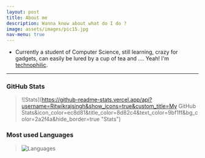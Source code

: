 ```yaml
---
layout: post
title: About me
description: Wanna know about what do I do ?
image: assets/images/pic15.jpg
nav-menu: true
---
```


- Currently a student of Computer Science, still learning, crazy for gadgets, can easily be lured by a cup of tea and .... Yeah! I'm [technophilic](# "According to Wikipedia, Technophilic is a personality, having strong enthusiasm for technology, especially new technologies such as; personal computers, the Internet, mobile phones, etc..").

---
### GitHub Stats
>![Stats](https://github-readme-stats.vercel.app/api?username=Ritwikrajsingh&show_icons=true&custom_title=My GitHub Stats&icon_color=ec8d81&title_color=8d82c4&text_color=9bf1ff&bg_color=2a2f4a&hide_border=true "Stats")


### Most used Languages
>![Languages](https://github-readme-stats.vercel.app/api/top-langs/?username=Ritwikrajsingh&langs_count=6&hide=scss&icon_color=ec8d81&title_color=8d82c4&text_color=9bf1ff&bg_color=2a2f4a&hide_border=true&layout=compact "Languages Stats!")
